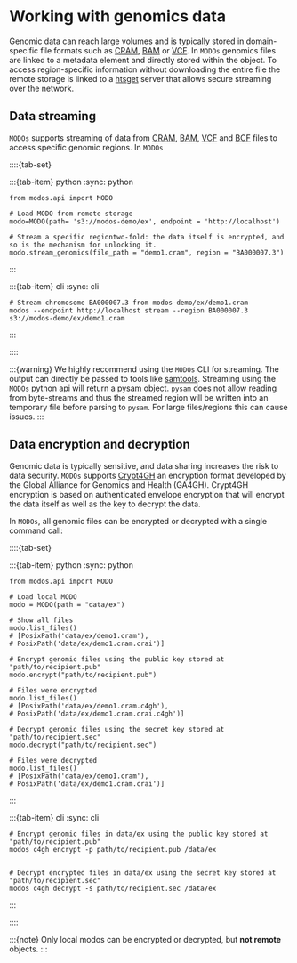 
# Working with genomics data

Genomic data can reach large volumes and is typically stored in domain-specific file formats such as <a href="https://samtools.github.io/hts-specs/CRAMv3.pdf" target="_blank">CRAM</a>, <a href="https://samtools.github.io/hts-specs/SAMv1.pdf" target="_blank">BAM</a> or <a href="https://samtools.github.io/hts-specs/VCFv4.5.pdf" target="_blank">VCF</a>. In `MODOs` genomics files are linked to a metadata element and directly stored within the object. To access region-specific information without downloading the entire file the remote storage is linked to a <a href="https://academic.oup.com/bioinformatics/article/35/1/119/5040320" target="_blank">htsget</a> server that allows secure streaming over the network.

## Data streaming
`MODOs` supports streaming of data from <a href="https://samtools.github.io/hts-specs/CRAMv3.pdf" target="_blank">CRAM</a>, <a href="https://samtools.github.io/hts-specs/SAMv1.pdf" target="_blank">BAM</a>, <a href="https://samtools.github.io/hts-specs/VCFv4.5.pdf" target="_blank">VCF</a> and <a href="https://samtools.github.io/hts-specs/BCFv2_qref.pdf" target="_blank">BCF</a> files to access specific genomic regions. In `MODOs`


::::{tab-set}

:::{tab-item} python
:sync: python
```{code-block} python
from modos.api import MODO

# Load MODO from remote storage
modo=MODO(path= 's3://modos-demo/ex', endpoint = 'http://localhost')

# Stream a specific regiontwo-fold: the data itself is encrypted, and so is the mechanism for unlocking it.
modo.stream_genomics(file_path = "demo1.cram", region = "BA000007.3")
```
:::

:::{tab-item} cli
:sync: cli
```{code-block} console
# Stream chromosome BA000007.3 from modos-demo/ex/demo1.cram
modos --endpoint http://localhost stream --region BA000007.3 s3://modos-demo/ex/demo1.cram
```
:::

::::

:::{warning}
We highly recommend using the `MODOs` CLI for streaming. The output can directly be passed to tools like <a href="https://www.htslib.org/" target="_blank">samtools</a>. Streaming using the `MODOs` python api will return a <a href="https://pysam.readthedocs.io/en/stable/" target="_blank">pysam</a> object. `pysam` does not allow reading from byte-streams and thus the streamed region will be written into an temporary file before parsing to `pysam`. For large files/regions this can cause issues.
:::

## Data encryption and decryption

Genomic data is typically sensitive, and data sharing increases the risk to data security.
`MODOs` supports <a href="https://samtools.github.io/hts-specs/crypt4gh.pdf" target="_blank">Crypt4GH</a> an encryption format developed by the Global Alliance for Genomics and Health (GA4GH).
Crypt4GH encryption is based on authenticated envelope encryption that will encrypt the data itself as well as the key to decrypt the data.

In `MODOs`, all genomic files can be encrypted or decrypted with a single command call:

::::{tab-set}

:::{tab-item} python
:sync: python
```{code-block} python
from modos.api import MODO

# Load local MODO
modo = MODO(path = "data/ex")

# Show all files
modo.list_files()
# [PosixPath('data/ex/demo1.cram'),
# PosixPath('data/ex/demo1.cram.crai')]

# Encrypt genomic files using the public key stored at "path/to/recipient.pub"
modo.encrypt("path/to/recipient.pub")

# Files were encrypted
modo.list_files()
# [PosixPath('data/ex/demo1.cram.c4gh'),
# PosixPath('data/ex/demo1.cram.crai.c4gh')]

# Decrypt genomic files using the secret key stored at "path/to/recipient.sec"
modo.decrypt("path/to/recipient.sec")

# Files were decrypted
modo.list_files()
# [PosixPath('data/ex/demo1.cram'),
# PosixPath('data/ex/demo1.cram.crai')]
```
:::

:::{tab-item} cli
:sync: cli
```{code-block} console
# Encrypt genomic files in data/ex using the public key stored at "path/to/recipient.pub"
modos c4gh encrypt -p path/to/recipient.pub /data/ex


# Decrypt encrypted files in data/ex using the secret key stored at "path/to/recipient.sec"
modos c4gh decrypt -s path/to/recipient.sec /data/ex
```
:::

::::

:::{note}
Only local modos can be encrypted or decrypted, but **not remote** objects.
:::

